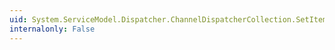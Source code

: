 ```yaml
---
uid: System.ServiceModel.Dispatcher.ChannelDispatcherCollection.SetItem(System.Int32,System.ServiceModel.Dispatcher.ChannelDispatcherBase)
internalonly: False
---
```

